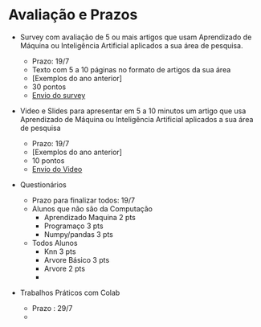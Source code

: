 # Avaliação e Prazos




* Survey com avaliação de 5 ou mais artigos que usam Aprendizado de Máquina ou Inteligência Artificial aplicados a sua área de pesquisa.
    * Prazo: 19/7
    * Texto com 5 a 10 páginas no formato de artigos da sua área
    * [Exemplos do ano anterior]
    * 30 pontos
    * [Envio do survey](https://forms.gle/siL4LjjKkjm5zHFm7)
* Video e Slides para apresentar em 5 a 10 minutos um artigo que usa Aprendizado de Máquina ou Inteligência Artificial aplicados a sua área de pesquisa
    * Prazo: 19/7
    * [Exemplos do ano anterior]
    * 10 pontos
    * [Envio do Video](https://forms.gle/QejQNwMRh3DbXYq46)
* Questionários
    * Prazo para finalizar todos: 19/7
    * Alunos que não são da Computação
      * Aprendizado Maquina 2 pts
      * Programaço 3 pts
      * Numpy/pandas 3 pts
    * Todos Alunos
      * Knn 3 pts
      * Arvore Básico 3 pts
      * Arvore 2 pts
      *   

* Trabalhos Práticos com Colab
   * Prazo : 29/7
   * 
